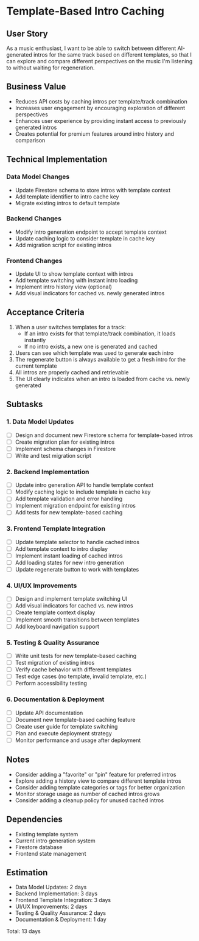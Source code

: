 # Template-Based Intro Caching

## User Story

As a music enthusiast, I want to be able to switch between different AI-generated intros for the same track based on different templates, so that I can explore and compare different perspectives on the music I'm listening to without waiting for regeneration.

## Business Value

- Reduces API costs by caching intros per template/track combination
- Increases user engagement by encouraging exploration of different perspectives
- Enhances user experience by providing instant access to previously generated intros
- Creates potential for premium features around intro history and comparison

## Technical Implementation

### Data Model Changes

- Update Firestore schema to store intros with template context
- Add template identifier to intro cache key
- Migrate existing intros to default template

### Backend Changes

- Modify intro generation endpoint to accept template context
- Update caching logic to consider template in cache key
- Add migration script for existing intros

### Frontend Changes

- Update UI to show template context with intros
- Add template switching with instant intro loading
- Implement intro history view (optional)
- Add visual indicators for cached vs. newly generated intros

## Acceptance Criteria

1. When a user switches templates for a track:
   - If an intro exists for that template/track combination, it loads instantly
   - If no intro exists, a new one is generated and cached
2. Users can see which template was used to generate each intro
3. The regenerate button is always available to get a fresh intro for the current template
4. All intros are properly cached and retrievable
5. The UI clearly indicates when an intro is loaded from cache vs. newly generated

## Subtasks

### 1. Data Model Updates

- [ ] Design and document new Firestore schema for template-based intros
- [ ] Create migration plan for existing intros
- [ ] Implement schema changes in Firestore
- [ ] Write and test migration script

### 2. Backend Implementation

- [ ] Update intro generation API to handle template context
- [ ] Modify caching logic to include template in cache key
- [ ] Add template validation and error handling
- [ ] Implement migration endpoint for existing intros
- [ ] Add tests for new template-based caching

### 3. Frontend Template Integration

- [ ] Update template selector to handle cached intros
- [ ] Add template context to intro display
- [ ] Implement instant loading of cached intros
- [ ] Add loading states for new intro generation
- [ ] Update regenerate button to work with templates

### 4. UI/UX Improvements

- [ ] Design and implement template switching UI
- [ ] Add visual indicators for cached vs. new intros
- [ ] Create template context display
- [ ] Implement smooth transitions between templates
- [ ] Add keyboard navigation support

### 5. Testing & Quality Assurance

- [ ] Write unit tests for new template-based caching
- [ ] Test migration of existing intros
- [ ] Verify cache behavior with different templates
- [ ] Test edge cases (no template, invalid template, etc.)
- [ ] Perform accessibility testing

### 6. Documentation & Deployment

- [ ] Update API documentation
- [ ] Document new template-based caching feature
- [ ] Create user guide for template switching
- [ ] Plan and execute deployment strategy
- [ ] Monitor performance and usage after deployment

## Notes

- Consider adding a "favorite" or "pin" feature for preferred intros
- Explore adding a history view to compare different template intros
- Consider adding template categories or tags for better organization
- Monitor storage usage as number of cached intros grows
- Consider adding a cleanup policy for unused cached intros

## Dependencies

- Existing template system
- Current intro generation system
- Firestore database
- Frontend state management

## Estimation

- Data Model Updates: 2 days
- Backend Implementation: 3 days
- Frontend Template Integration: 3 days
- UI/UX Improvements: 2 days
- Testing & Quality Assurance: 2 days
- Documentation & Deployment: 1 day

Total: 13 days
